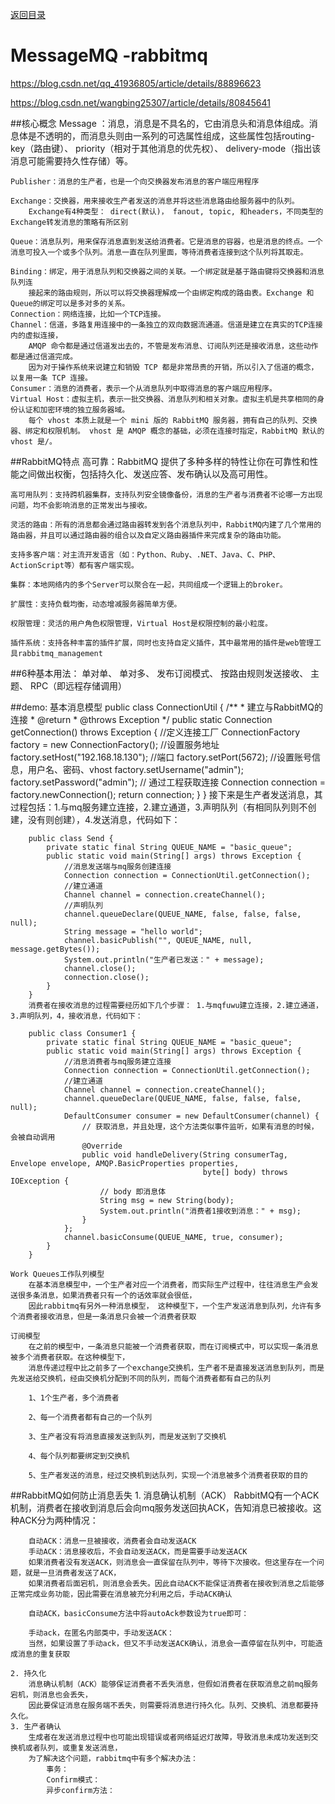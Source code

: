 <p>
    <a href="#" onclick="refreshContent('messagemq')">返回目录</a>
</p>


# MessageMQ -rabbitmq

https://blog.csdn.net/qq_41936805/article/details/88896623

https://blog.csdn.net/wangbing25307/article/details/80845641

##核心概念
    Message ：消息，消息是不具名的，它由消息头和消息体组成。消息体是不透明的，而消息头则由一系列的可选属性组成，这些属性包括routing-key（路由键）、 
        priority（相对于其他消息的优先权）、 delivery-mode（指出该消息可能需要持久性存储）等。

    Publisher：消息的生产者，也是一个向交换器发布消息的客户端应用程序

    Exchange：交换器，用来接收生产者发送的消息并将这些消息路由给服务器中的队列。
        Exchange有4种类型： direct(默认)， fanout, topic, 和headers，不同类型的Exchange转发消息的策略有所区别

    Queue：消息队列，用来保存消息直到发送给消费者。它是消息的容器，也是消息的终点。一个消息可投入一个或多个队列。消息一直在队列里面，等待消费者连接到这个队列将其取走。

    Binding：绑定，用于消息队列和交换器之间的关联。一个绑定就是基于路由键将交换器和消息队列连
        接起来的路由规则，所以可以将交换器理解成一个由绑定构成的路由表。Exchange 和Queue的绑定可以是多对多的关系。
    Connection：网络连接，比如一个TCP连接。
    Channel：信道，多路复用连接中的一条独立的双向数据流通道。信道是建立在真实的TCP连接内的虚拟连接， 
        AMQP 命令都是通过信道发出去的，不管是发布消息、订阅队列还是接收消息，这些动作都是通过信道完成。
        因为对于操作系统来说建立和销毁 TCP 都是非常昂贵的开销，所以引入了信道的概念，以复用一条 TCP 连接。
    Consumer：消息的消费者，表示一个从消息队列中取得消息的客户端应用程序。
    Virtual Host：虚拟主机，表示一批交换器、消息队列和相关对象。虚拟主机是共享相同的身份认证和加密环境的独立服务器域。
        每个 vhost 本质上就是一个 mini 版的 RabbitMQ 服务器，拥有自己的队列、交换器、绑定和权限机制。 vhost 是 AMQP 概念的基础，必须在连接时指定，RabbitMQ 默认的 vhost 是/。


##RabbitMQ特点
    高可靠：RabbitMQ 提供了多种多样的特性让你在可靠性和性能之间做出权衡，包括持久化、发送应答、发布确认以及高可用性。

    高可用队列：支持跨机器集群，支持队列安全镜像备份，消息的生产者与消费者不论哪一方出现问题，均不会影响消息的正常发出与接收。

    灵活的路由：所有的消息都会通过路由器转发到各个消息队列中，RabbitMQ内建了几个常用的路由器，并且可以通过路由器的组合以及自定义路由器插件来完成复杂的路由功能。

    支持多客户端：对主流开发语言（如：Python、Ruby、.NET、Java、C、PHP、ActionScript等）都有客户端实现。

    集群：本地网络内的多个Server可以聚合在一起，共同组成一个逻辑上的broker。

    扩展性：支持负载均衡，动态增减服务器简单方便。

    权限管理：灵活的用户角色权限管理，Virtual Host是权限控制的最小粒度。

    插件系统：支持各种丰富的插件扩展，同时也支持自定义插件，其中最常用的插件是web管理工具rabbitmq_management
    
    
    
##6种基本用法：
    单对单、
    单对多、
    发布订阅模式、
    按路由规则发送接收、
    主题、
    RPC（即远程存储调用）


##demo:
    基本消息模型
        public class ConnectionUtil {
            /**
             * 建立与RabbitMQ的连接
             * @return
             * @throws Exception
             */
            public static Connection getConnection() throws Exception {
                //定义连接工厂
                ConnectionFactory factory = new ConnectionFactory();
                //设置服务地址
                factory.setHost("192.168.18.130");
                //端口
                factory.setPort(5672);
                //设置账号信息，用户名、密码、vhost
                factory.setUsername("admin");
                factory.setPassword("admin");
                // 通过工程获取连接
                Connection connection = factory.newConnection();
                return connection;
            }
        }
        接下来是生产者发送消息，其过程包括：1.与mq服务建立连接，2.建立通道，3.声明队列（有相同队列则不创建，没有则创建），4.发送消息，代码如下：

        public class Send {
            private static final String QUEUE_NAME = "basic_queue";
            public static void main(String[] args) throws Exception {
                //消息发送端与mq服务创建连接
                Connection connection = ConnectionUtil.getConnection();
                //建立通道
                Channel channel = connection.createChannel();
                //声明队列
                channel.queueDeclare(QUEUE_NAME, false, false, false, null);
                String message = "hello world";
                channel.basicPublish("", QUEUE_NAME, null, message.getBytes());
                System.out.println("生产者已发送：" + message);
                channel.close();
                connection.close();
            }
        }
        消费者在接收消息的过程需要经历如下几个步骤： 1.与mqfuwu建立连接，2.建立通道，3.声明队列，4，接收消息，代码如下：

        public class Consumer1 {
            private static final String QUEUE_NAME = "basic_queue";
            public static void main(String[] args) throws Exception {
                //消息消费者与mq服务建立连接
                Connection connection = ConnectionUtil.getConnection();
                //建立通道
                Channel channel = connection.createChannel();
                channel.queueDeclare(QUEUE_NAME, false, false, false, null);
                DefaultConsumer consumer = new DefaultConsumer(channel) {
                    // 获取消息，并且处理，这个方法类似事件监听，如果有消息的时候，会被自动调用
                    @Override
                    public void handleDelivery(String consumerTag, Envelope envelope, AMQP.BasicProperties properties,
                                               byte[] body) throws IOException {
                        // body 即消息体
                        String msg = new String(body);
                        System.out.println("消费者1接收到消息：" + msg);
                    }
                };
                channel.basicConsume(QUEUE_NAME, true, consumer);
            }
        }

    Work Queues工作队列模型
        在基本消息模型中，一个生产者对应一个消费者，而实际生产过程中，往往消息生产会发送很多条消息，如果消费者只有一个的话效率就会很低，
        因此rabbitmq有另外一种消息模型， 这种模型下，一个生产发送消息到队列，允许有多个消费者接收消息，但是一条消息只会被一个消费者获取
        
    订阅模型
        在之前的模型中，一条消息只能被一个消费者获取，而在订阅模式中，可以实现一条消息被多个消费者获取。在这种模型下，
        消息传递过程中比之前多了一个exchange交换机，生产者不是直接发送消息到队列，而是先发送给交换机，经由交换机分配到不同的队列，而每个消费者都有自己的队列
        
        1、1个生产者，多个消费者

        2、每一个消费者都有自己的一个队列

        3、生产者没有将消息直接发送到队列，而是发送到了交换机

        4、每个队列都要绑定到交换机

        5、生产者发送的消息，经过交换机到达队列，实现一个消息被多个消费者获取的目的



##RabbitMQ如何防止消息丢失
    1. 消息确认机制（ACK）
        RabbitMQ有一个ACK机制，消费者在接收到消息后会向mq服务发送回执ACK，告知消息已被接收。这种ACK分为两种情况：

        自动ACK：消息一旦被接收，消费者会自动发送ACK
        手动ACK：消息接收后，不会自动发送ACK，而是需要手动发送ACK
        如果消费者没有发送ACK，则消息会一直保留在队列中，等待下次接收。但这里存在一个问题，就是一旦消费者发送了ACK，
        如果消费者后面宕机，则消息会丢失。因此自动ACK不能保证消费者在接收到消息之后能够正常完成业务功能，因此需要在消息被充分利用之后，手动ACK确认

        自动ACK，basicConsume方法中将autoAck参数设为true即可：

        手动ack，在匿名内部类中，手动发送ACK：
        当然，如果设置了手动ack，但又不手动发送ACK确认，消息会一直停留在队列中，可能造成消息的重复获取

    2. 持久化
        消息确认机制（ACK）能够保证消费者不丢失消息，但假如消费者在获取消息之前mq服务宕机，则消息也会丢失，
        因此要保证消息在服务端不丢失，则需要将消息进行持久化。队列、交换机、消息都要持久化。
    3. 生产者确认
        生成者在发送消息过程中也可能出现错误或者网络延迟灯故障，导致消息未成功发送到交换机或者队列，或重复发送消息，
        为了解决这个问题，rabbitmq中有多个解决办法：
            事务：
            Confirm模式：
            异步confirm方法：
